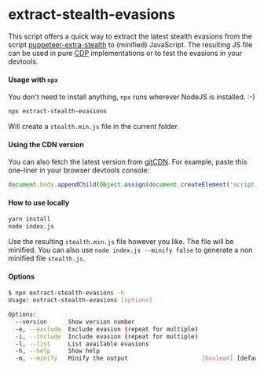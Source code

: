 # extract-stealth-evasions

This script offers a quick way to extract the latest stealth evasions from the script [puppeteer-extra-stealth](https://github.com/berstend/puppeteer-extra/tree/master/packages/puppeteer-extra-plugin-stealth) to (minified) JavaScript. The resulting JS file can be used in pure [CDP](https://chromedevtools.github.io/devtools-protocol/tot/) implementations or to test the evasions in your devtools.

#### Usage with `npx`

You don't need to install anything, `npx` runs wherever NodeJS is installed. :-)

```bash
npx extract-stealth-evasions
```

Will create a `stealth.min.js` file in the current folder.

#### Using the CDN version

You can also fetch the latest version from [gitCDN](https://gitcdn.xyz/repo/berstend/puppeteer-extra/stealth-js/stealth.min.js). For example, paste this one-liner in your browser devtools console:

```js
document.body.appendChild(Object.assign(document.createElement('script'), {src: 'https://gitcdn.xyz/repo/berstend/puppeteer-extra/stealth-js/stealth.min.js'}))
```

#### How to use locally

```bash
yarn install
node index.js
```

Use the resulting `stealth.min.js` file however you like. The file will be minified.
You can also use ``node index.js --minify false`` to generate a non minified file `stealth.js`.


#### Options

```bash
$ npx extract-stealth-evasions -h
Usage: extract-stealth-evasions [options]

Options:
  --version      Show version number                                   [boolean]
  -e, --exclude  Exclude evasion (repeat for multiple)
  -i, --include  Include evasion (repeat for multiple)
  -l, --list     List available evasions
  -h, --help     Show help                                             [boolean]
  -m, --minify   Minify the output                     [boolean] [default: true]
```
